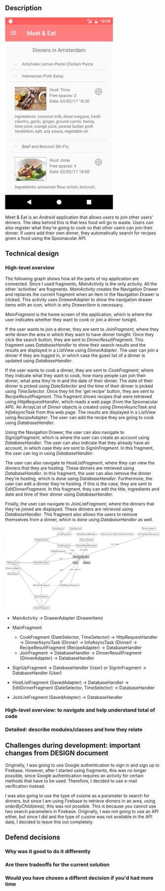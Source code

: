 ## Description
<img src="/doc/searchScreenshot.png" width="350">

Meet & Eat is an Android application that allows users to join other users' dinners. The idea behind this is that less food will go to waste. Users can also register what they're going to cook so that other users can join their dinner. If users add their own dinner, they automatically search for recipes given a food using the Spoonacular API.

## Technical design

### High-level overview

The following graph shows how all the parts of my application are connected. Since I used fragments, <i>MainActivity</i> is the only activity. All the other 'activities' are fragments. <i>MainActivity</i> creates the Navigation Drawer and replaces the current fragment when an item in the Navigation Drawer is clicked. This activity uses <i>DrawerAdapter</i> to show the navigation drawer items with an icon, which is why <i>DrawerItem</i> is necessary.

<i>MainFragment</i> is the home screen of the application, which is where the user indicates whether they want to cook or join a dinner tonight.

If the user wants to join a dinner, they are sent to <i>JoinFragment</i>, where they write down the area in which they want to have dinner tonight. Once they click the search button, they are sent to <i>DinnerResultFragment</i>. This fragment uses <i>DatabaseHandler</i> to show their search results and the results are displayed in a ListView using <i>DinnerAdapter</i>. The user can join a dinner if they are logged in, in which case the guest list of a dinner is updated using <i>DatabaseHandler</i>.

If the user wants to cook a dinner, they are sent to <i>CookFragment</i>, where they indicate what they want to cook, how many people can join their dinner, what area they're in and the date of their dinner. The date of their dinner is picked using <i>DateSelector</i> and the time of their dinner is picked using <i>TimeSelector</i>. Once they hit the 'get recipe' button, they are sent to <i>RecipeResultFragment</i>. This fragment shows recipes that were retrieved using <i>HttpRequestHandler</i>, which reads a web page (from the Spoonacular API). An ArrayList of <i>Dinner</i> objects is created using <i>DinnerAsyncTask</i> and <i>InfoAsyncTask</i> from this web page. The results are displayed in a ListView using <i>RecipeAdapter</i>. The user can add the recipe they are going to cook using <i>DatabaseHandler</i>. 

Using the Navigation Drawer, the user can also navigate to <i>SignUpFragment</i>, which is where the user can create an account using <i>DatabaseHandler</i>. The user can also indicate that they already have an account, in which case they are sent to <i>SignInFragment</i>. In this fragment, the user can log in using <i>DatabaseHandler</i>.

The user can also navigate to <i>HostListFragment</i>, where they can view the dinners that they are hosting. These dinners are retrieved using <i>DatabaseHandler</i>. In this fragment, the user can also remove the dinner they're hosting, which is done using <i>DatabaseHandler</i>. Furthermore, the user can edit a dinner they're hosting. If this is the case, they are sent to <i>EditDinnerFragment</i>. In this fragment, they can edit the title, ingredients and date and time of their dinner using <i>DatabaseHandler</i>.

Finally, the user can navigate to <i>JoinListFragment</i>, where the dinners that they've joined are displayed. These dinners are retrieved using <i>DatabaseHandler</i>. This fragment also allows the users to remove themselves from a dinner, which is done using <i>DatabaseHandler</i> as well.

<img src="/doc/graph.png">

- MainActivity -> DrawerAdapter (DrawerItem)

- MainFragment
  - CookFragment (DateSelector, TimeSelector) -> HttpRequestHandler -> DinnerAsyncTask (Dinner) -> InfoAsyncTask (Dinner) -> RecipeResultFragment (RecipeAdapter) -> DatabaseHandler
  - JoinFragment -> DatabaseHandler -> DinnerResultFragment (DinnerAdapter) -> DatabaseHandler
- SignUpFragment -> DatabaseHandler (User) or SignInFragment -> DatabaseHandler (User)
- HostListFragment (SavedAdapter) -> DatabaseHandler -> EditDinnerFragment (DateSelector, TimeSelector) -> DatabaseHandler
- JoinListFragment (SavedAdapter) -> DatabaseHandler

### High-level overview: to navigate and help understand total of code
### Detailed: describe modules/classes and how they relate

## Challenges during development: important changes from DESIGN document
Originally, I was going to use Google authentication to sign in and sign up to Firebase. However, after I started using fragments, this was no longer possible, since Google authentication requires an activity for certain methods that have to be used. Therefore, I decided to use e-mail verification instead. 

I was also going to use the type of cuisine as a parameter to search for dinners, but since I am using Firebase to retrieve dinners in an area, using <i>orderByChild(area)</i>, this was not possible. This is because you cannot use two search parameters in Firebase. Originally, I was not going to use an API either, but since I did and the type of cuisine was not available in the API data, I decided to leave this out completely.  

## Defend decisions
### Why was it good to do it differently
### Are there tradeoffs for the current solution
### Would you have chosen a differnt decision if you'd had more time
